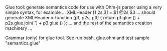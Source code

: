 Glue tool: generate semantics code for use with Ohm-js parser
using a very simple syntax,
for example
... XMLHeader [1 2s 3] = $1 @2s $3 ... should generate
XMLHeader = function (p1, p2s, p3) { return p1.glue () + p2s.glue.join('') + p3.glue () };
... and the rest of the semantics creation machinery ...

Grammar (only) for glue tool.
See run.bash, glue.ohm and test sample "semantics.glue"
